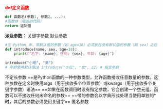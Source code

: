 <font color="#ff0000">**def定义函数**</font>
```python
def 函数名(参数1, 参数2, ...): 
#函数体（缩进的代码）
return 返回值
```
**涉及参数：**
关键字参数
默认参数
```python
#在 Python 中，带默认值的参数（如 age=18）必须放在没有默认值的参数（如 sex）之后 
def introduce(name, sex, age=18): 
	print(f"名字: {name}, 性别: {sex}, 年龄: {age}") 
	
introduce("小明", "男") 
# 年龄使用默认值18 introduce("小红", "女", 22) # 指定年龄
```
不定长参数
==是Python函数的一种参数类型，允许函数接收任意数量的参数。这种参数在定义时使用args（用于接收多个位置参数）或kwargs（用于接收多个关键字参数）语法==
==如果在函数调用时没有指定参数，它会创建一个空元组。函数可以不接收任何未命名的参数==
==带的参数会以字典形式处理当使用单独的*时，其后的参数必须使用关键字==
匿名参数